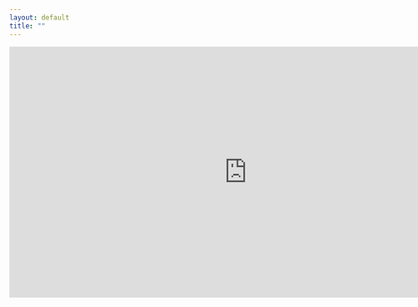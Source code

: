 ```yaml
---
layout: default
title: ""
---
```


<iframe
    src="https://nimaboscarino-hotdog-gradio.hf.space"
    frameborder="0"
    width="850"
    height="450"
></iframe>
